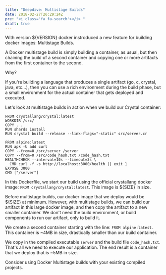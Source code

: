 ```yaml
---
title: "Deepdive: Multistage Builds"
date: 2018-02-27T20:29:24Z
pre: "<i class='fa fa-search'></i> "
draft: true
---
```

With version ${VERSION} docker instroduced a new feature for building docker images: Multistage Builds.

A Docker multistage build is simply building a container, as usual, but then chaining the build of a second container
and copying one or more artifacts from the first container to the second.

Why?

If you're building a language that produces a single artifact (go, c, crystal, java, etc...), then you can use a
rich environment during the build phase, but a small environment for the actual container that gets deployed and
executed.

Let's look at multistage builds in action when we build our Crystal container:

```
FROM crystallang/crystal:latest
WORKDIR /src/
COPY . .
RUN shards install
RUN crystal build --release --link-flags="-static" src/server.cr

FROM alpine:latest
RUN apk -U add curl
COPY --from=0 /src/server /server
COPY --from=0 /src/code_hash.txt /code_hash.txt
HEALTHCHECK --interval=10s --timeout=3s \
  CMD curl -f -s http://localhost:3000/health || exit 1
EXPOSE 3000
CMD ["/server"]
```

In this Dockerfile, we start our build using the official crystallang docker image:
`FROM crystallang/crystal:latest`.
This image is ${SIZE} in size.

Before multistage builds, our docker image that we deploy would be ${SIZE} at minimum.
However, with multistage builds, we can build our artifact in this large docker image,
and then copy the artifact to a new smaller container. We don't need the build environment, or
build components to run our artifact, only to build it.

We create a second container starting with the line: `FROM alpine:latest`. This container is ~4MB in size,
drastically smaller than our build container.

We copy in the compiled executable `server` and the build file `code_hash.txt`. That's all we need to execute
our application. The end result is a container that we deploy that is ~5MB in size.

Consider using Docker Multistage builds with your existing compiled projects.
